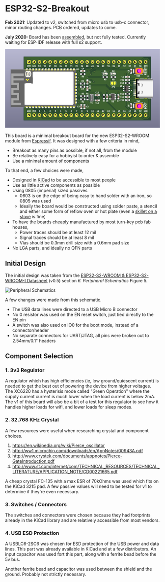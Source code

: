 # ESP32-S2-Breakout

**Feb 2021:** Updated to v2, switched from micro usb to usb-c connector, minor routing changes. PCB ordered, updates to come.

**July 2020:** Board has been [assembled](https://i.imgur.com/Ixv2GHa.jpg), but not fully tested. Currently waiting for ESP-IDF release with full s2 support.

![ESP32-S2-Breakout](https://raw.githubusercontent.com/eggsampler/ESP32-S2-Breakout/master/images/v2-front.png)

This board is a minimal breakout board for the new ESP32-S2-WROOM module from [Espressif](https://www.espressif.com/). It was designed with a few criteria in mind,

- Breakout as many pins as possible, if not all, from the module
- Be relatively easy for a hobbyist to order & assemble
- Use a minimal amount of components

To that end, a few choices were made,

- Designed in [KiCad](https://kicad-pcb.org/) to be accessible to most people
- Use as little active components as possible
- Using 0805 (imperial) sized passives
  - 0603 is on the edge of being easy to hand solder with an iron, so 0805 was used
  - Ideally the board would be constructed using solder paste, a stencil and either some form of reflow oven or hot plate (even a [skillet on a stove](https://www.sparkfun.com/tutorials/59) is fine)
- To have the boards cheaply manufactured by most turn-key pcb fab houses,
  - Power traces should be at least 12 mil
  - Signal traces should be at least 8 mil
  - Vias should be 0.3mm drill size with a 0.6mm pad size
- No LGA parts, and ideally no QFN parts

## Initial Design

The initial design was taken from the [ESP32-S2-WROOM & ESP32-S2-WROOM-I Datasheet](https://www.espressif.com/sites/default/files/documentation/esp32-s2-wroom_esp32-s2-wroom-i_datasheet_en.pdf) (v0.5) section *6. Peripheral Schematics* Figure 5.

![Peripheral Schematics](https://raw.githubusercontent.com/eggsampler/ESP32-S2-Breakout/master/images/PeripheralSchematics.png)

A few changes were made from this schematic.

- The USB data lines were directed to a USB Micro B connector
- No 0 resistor was used on the EN reset switch, just tied directly to the EN pin
- A switch was also used on IO0 for the boot mode, instead of a connector/header
- No separate connectors for UART/JTAG, all pins were broken out to 2.54mm/0.1" headers

## Component Selection

### 1. 3v3 Regulator

A regulator which has high efficiencies (ie, low ground/quiescent current) is needed to get the best out of powering the device from higher voltages. The XC6220 has a hysterisis mode called "Green Operation" where the supply current current is much lower when the load current is below 2mA. The v1 of this board will also be a bit of a test for this regulator to see how it handles higher loads for wifi, and lower loads for sleep modes.

### 2. 32.768 KHz Crystal

A few resources were useful when researching crystal and component choices.

1. https://en.wikipedia.org/wiki/Pierce_oscillator
2. http://ww1.microchip.com/downloads/en/AppNotes/00943A.pdf
3. http://www.crystek.com/documents/appnotes/Pierce-GateIntroduction.pdf
4. http://www.st.com/internet/com/TECHNICAL_RESOURCES/TECHNICAL_LITERATURE/APPLICATION_NOTE/CD00221665.pdf

A cheap crystal FC-135 with a max ESR of 70kOhms was used which fits on the KiCad 3215 pad. A few passive values will need to be tested for v1 to determine if they're even necessary.

### 3. Switches / Connectors

The switches and connectors were chosen because they had footprints already in the KiCad library and are relatively accessible from most vendors.

### 4. USB ESD Protection

A USBLC6-2SC6 was chosen for ESD protection of the USB power and data lines. This part was already available in KiCad and at a few distributors. An input capacitor was used fort this part, along with a ferrite bead before the 5v bus.

Another ferrite bead and capacitor was used between the shield and the ground. Probably not strictly necessary.

